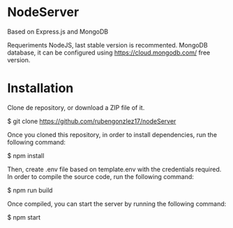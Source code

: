 # NodeServer
Based on Express.js and MongoDB

Requeriments
NodeJS, last stable version is recommented.
MongoDB database, it can be configured using https://cloud.mongodb.com/ free version.

# Installation
Clone de repository, or download a ZIP file of it.

$ git clone https://github.com/rubengonzlez17/nodeServer

Once you cloned this repository, in order to install dependencies, run the following command:

$ npm install

Then, create .env file based on template.env with the credentials required.
In order to compile the source code, run the following command:

$ npm run build

Once compiled, you can start the server by running the following command:

$ npm start
